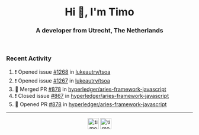 <h1 align="center">Hi 👋, I'm Timo</h1>
<h3 align="center">A developer from Utrecht, The Netherlands</h3>
<br/>
<!-- https://github.com/rahuldkjain/github-profile-readme-generator --!>

<!--  <p align="left"><img src="https://github-readme-stats.vercel.app/api?username=timoglastra&show_icons=true&count_private=true&" alt="timoglastra" /></p> --!>

<!--
Github language stats
<p align="left"><img src="https://github-readme-stats.vercel.app/api/top-langs/?username=timoglastra&layout=compact" alt="timoglastra" /><p>
-->

<!-- Codestats language stats -->
<!-- <p align="left"><img src="https://codestats-readme.vercel.app/api/top-langs/?username=timoglastra&layout=compact&language_count=12" alt="timoglastra" /><p>    --!>
  
<h3>Recent Activity</h3>

<!--START_SECTION:activity-->
1. ❗️ Opened issue [#1268](https://github.com/lukeautry/tsoa/issues/1268) in [lukeautry/tsoa](https://github.com/lukeautry/tsoa)
2. ❗️ Opened issue [#1267](https://github.com/lukeautry/tsoa/issues/1267) in [lukeautry/tsoa](https://github.com/lukeautry/tsoa)
3. 🎉 Merged PR [#878](https://github.com/hyperledger/aries-framework-javascript/pull/878) in [hyperledger/aries-framework-javascript](https://github.com/hyperledger/aries-framework-javascript)
4. ❗️ Closed issue [#867](https://github.com/hyperledger/aries-framework-javascript/issues/867) in [hyperledger/aries-framework-javascript](https://github.com/hyperledger/aries-framework-javascript)
5. 💪 Opened PR [#878](https://github.com/hyperledger/aries-framework-javascript/pull/878) in [hyperledger/aries-framework-javascript](https://github.com/hyperledger/aries-framework-javascript)
<!--END_SECTION:activity-->

---

<p align="center">
<a href="https://twitter.com/timoglastra" target="blank"><img align="center" src="https://cdn.jsdelivr.net/npm/simple-icons@3.0.1/icons/twitter.svg" alt="timoglastra" height="30" width="30" /></a>
<a href="https://linkedin.com/in/timoglastra" target="blank"><img align="center" src="https://cdn.jsdelivr.net/npm/simple-icons@3.0.1/icons/linkedin.svg" alt="timoglastra" height="30" width="30" /></a>
</p>



